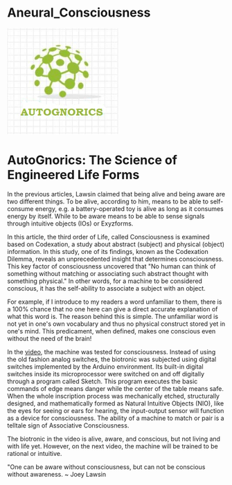 # Aneural_Consciousness
![xyz](GNOS.jpg)
# AutoGnorics: The Science of Engineered Life Forms 

In the previous articles, Lawsin claimed that being alive and being aware are two different things. To be alive, according to him, means to be able to self-consume energy, e.g. a battery-operated toy is alive as long as it consumes energy by itself. While to be aware means to be able to sense signals through intuitive objects (IOs) or Exyzforms. 

In this article, the third order of Life, called Consciousness is examined based on Codexation, a study about abstract (subject) and physical (object) information. In this study, one of its findings, known as the Codexation Dilemma, reveals an unprecedented insight that determines consciousness. This key factor of consciousness uncovered that "No human can think of something without matching or associating such abstract thought with something physical." In other words, for a machine to be considered conscious, it has the self-ability to associate a subject with an object.  

For example, if I introduce to my readers a word unfamiliar to them,  there is a 100% chance that no one here can give a direct accurate explanation of what this word is. The reason behind this is simple. The unfamiliar word is not yet in one's own vocabulary and thus no physical construct stored yet in one's mind. This predicament, when defined, makes one conscious even without the need of the brain!

In the [video](https://www.youtube.com/watch?v=QoYvR7LgpU4&feature=emb_title), the machine was tested for consciousness. Instead of using the old fashion analog switches, the biotronic was subjected using digital switches implemented by the Arduino environment. Its built-in digital switches inside its microprocessor were switched on and off digitally through a program called Sketch. This program executes the basic commands of edge means danger while the center of the table means safe. When the whole inscription process was mechanically etched, structurally designed, and mathematically formed as Natural Intuitive Objects (NIO), like the eyes for seeing or ears for hearing, the input-output sensor will function as a device for consciousness. The ability of a machine to match or pair is a telltale sign of Associative Consciousness.

The biotronic in the video is alive, aware, and conscious, but not living and with life yet. However, on the next video, the machine will be trained to be rational or intuitive.


"One can be aware without consciousness, but can not be conscious without awareness.
~ Joey Lawsin
